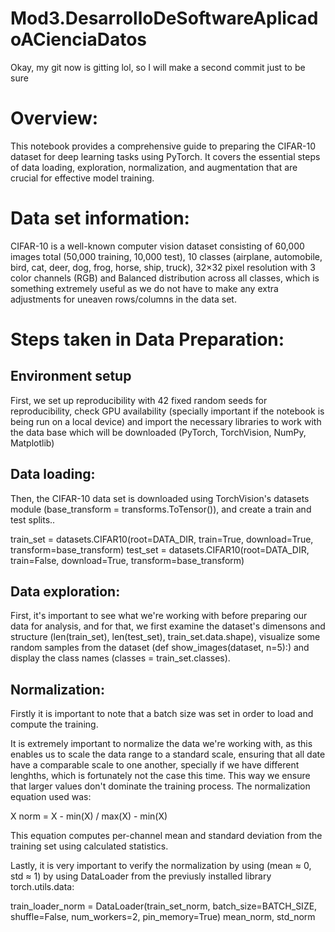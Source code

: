 # Mod3.DesarrolloDeSoftwareAplicadoACienciaDatos

Okay, my git now is gitting lol, so I will make a second commit just to be sure


# Overview:
This notebook provides a comprehensive guide to preparing the CIFAR-10 dataset for deep learning tasks using PyTorch. It covers the essential steps of data loading, exploration, normalization, and augmentation that are crucial for effective model training.

# Data set information:
CIFAR-10 is a well-known computer vision dataset consisting of 60,000 images total (50,000 training, 10,000 test), 10 classes (airplane, automobile, bird, cat, deer, dog, frog, horse, ship, truck), 32×32 pixel resolution with 3 color channels (RGB) and Balanced distribution across all classes, which is something extremely useful as we do not have to make any extra adjustments for uneaven rows/columns in the data set.

# Steps taken in Data Preparation:
## Environment setup
First, we set up reproducibility with 42 fixed random seeds for reproducibility, check GPU availability (specially important if the notebook is being run on a local device) and import the necessary libraries to work with the data base which will be downloaded (PyTorch, TorchVision, NumPy, Matplotlib)

## Data loading:
Then, the CIFAR-10 data set is downloaded using TorchVision's datasets module (base_transform = transforms.ToTensor()), and create a train and test splits..

train_set = datasets.CIFAR10(root=DATA_DIR, train=True, download=True, transform=base_transform)
test_set  = datasets.CIFAR10(root=DATA_DIR, train=False, download=True, transform=base_transform)

## Data exploration:
First, it's important to see what we're working with before preparing our data for analysis, and for that, we first examine the dataset's dimensons and structure (len(train_set), len(test_set), train_set.data.shape), visualize some random samples from the dataset (def show_images(dataset, n=5):) and display the class names (classes = train_set.classes).

## Normalization:
Firstly it is important to note that a batch size was set in order to load and compute the training.

It is extremely important to normalize the data we're working with, as this enables us to scale the data range to a standard scale, ensuring that all date have a comparable scale to one another, specially if we have different lenghths, which is fortunately not the case this time. This way we ensure that larger values don't dominate the training process. The normalization equation used was:

X norm = X - min(X) / max(X) - min(X)

This equation computes per-channel mean and standard deviation from the training set using calculated statistics. 

Lastly, it is very important to verify the normalization by using (mean ≈ 0, std ≈ 1) by using DataLoader from the previusly installed library torch.utils.data:

train_loader_norm = DataLoader(train_set_norm, batch_size=BATCH_SIZE, shuffle=False, num_workers=2, pin_memory=True)
mean_norm, std_norm



